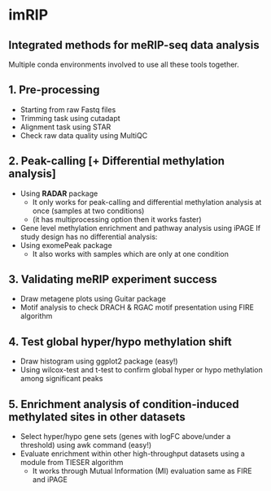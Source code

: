 # imRIP 
## Integrated methods for meRIP-seq data analysis
Multiple conda environments involved to use all these tools together.
## 1. Pre-processing
- Starting from raw Fastq files 
- Trimming task using cutadapt
- Alignment task using STAR 
- Check raw data quality using MultiQC

## 2. Peak-calling [+ Differential methylation analysis]
- Using **RADAR** package
	- It only works for peak-calling and differential methylation analysis at once (samples at two conditions)
	- (it has multiprocessing option then it works faster)
- Gene level methylation enrichment and pathway analysis using iPAGE 
If study design has no differential analysis:
- Using exomePeak package
	- It also works with samples which are only at one condition

## 3. Validating meRIP experiment success 
- Draw metagene plots using Guitar package 
- Motif analysis to check DRACH & RGAC motif presentation using FIRE algorithm 

## 4. Test global hyper/hypo methylation shift 
- Draw histogram using ggplot2 package (easy!)
- Using wilcox-test and t-test to confirm global hyper or hypo methylation among significant peaks 

## 5. Enrichment analysis of condition-induced methylated sites in other datasets
- Select hyper/hypo gene sets (genes with logFC above/under a threshold) using awk command (easy!)
- Evaluate enrichment within other high-throughput datasets using a module from TIESER algorithm
	- It works through Mutual Information (MI) evaluation same as FIRE and iPAGE 

